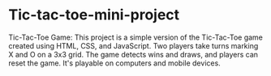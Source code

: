 # Tic-tac-toe-mini-project
 Tic-Tac-Toe Game:  This project is a simple version of the Tic-Tac-Toe game created using HTML, CSS, and JavaScript. Two players take turns marking X and O on a 3x3 grid. The game detects wins and draws, and players can reset the game. It's playable on computers and mobile devices.
